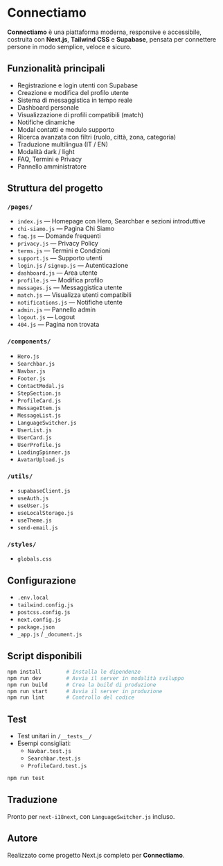 
# Connectiamo

**Connectiamo** è una piattaforma moderna, responsive e accessibile, costruita con **Next.js**, **Tailwind CSS** e **Supabase**, pensata per connettere persone in modo semplice, veloce e sicuro.

## Funzionalità principali

- Registrazione e login utenti con Supabase
- Creazione e modifica del profilo utente
- Sistema di messaggistica in tempo reale
- Dashboard personale
- Visualizzazione di profili compatibili (match)
- Notifiche dinamiche
- Modal contatti e modulo supporto
- Ricerca avanzata con filtri (ruolo, città, zona, categoria)
- Traduzione multilingua (IT / EN)
- Modalità dark / light
- FAQ, Termini e Privacy
- Pannello amministratore

## Struttura del progetto

### `/pages/`

- `index.js` — Homepage con Hero, Searchbar e sezioni introduttive
- `chi-siamo.js` — Pagina Chi Siamo
- `faq.js` — Domande frequenti
- `privacy.js` — Privacy Policy
- `terms.js` — Termini e Condizioni
- `support.js` — Supporto utenti
- `login.js` / `signup.js` — Autenticazione
- `dashboard.js` — Area utente
- `profile.js` — Modifica profilo
- `messages.js` — Messaggistica utente
- `match.js` — Visualizza utenti compatibili
- `notifications.js` — Notifiche utente
- `admin.js` — Pannello admin
- `logout.js` — Logout
- `404.js` — Pagina non trovata

### `/components/`

- `Hero.js`
- `Searchbar.js`
- `Navbar.js`
- `Footer.js`
- `ContactModal.js`
- `StepSection.js`
- `ProfileCard.js`
- `MessageItem.js`
- `MessageList.js`
- `LanguageSwitcher.js`
- `UserList.js`
- `UserCard.js`
- `UserProfile.js`
- `LoadingSpinner.js`
- `AvatarUpload.js`

### `/utils/`

- `supabaseClient.js`
- `useAuth.js`
- `useUser.js`
- `useLocalStorage.js`
- `useTheme.js`
- `send-email.js`

### `/styles/`

- `globals.css`

## Configurazione

- `.env.local`
- `tailwind.config.js`
- `postcss.config.js`
- `next.config.js`
- `package.json`
- `_app.js` / `_document.js`

## Script disponibili

```bash
npm install        # Installa le dipendenze
npm run dev        # Avvia il server in modalità sviluppo
npm run build      # Crea la build di produzione
npm run start      # Avvia il server in produzione
npm run lint       # Controllo del codice
```

## Test

- Test unitari in `/__tests__/`
- Esempi consigliati:
  - `Navbar.test.js`
  - `Searchbar.test.js`
  - `ProfileCard.test.js`

```bash
npm run test
```

## Traduzione

Pronto per `next-i18next`, con `LanguageSwitcher.js` incluso.

## Autore

Realizzato come progetto Next.js completo per **Connectiamo**.
